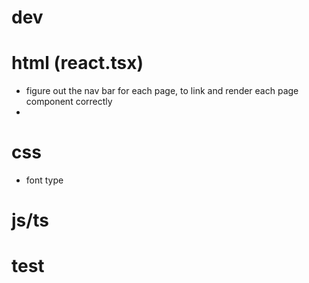 # dev


# html (react.tsx)
- figure out the nav bar for each page, to link and render each page component correctly
- 

# css
- font type

# js/ts

# test